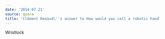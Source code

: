 ```yaml
---
date: '2014-07-21'
source: quora
title: 'Clément Renaud\''s answer to How would you call a robotic hand? - Quora'
---
```


Wristlock
